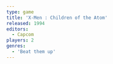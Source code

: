 ```yaml
---
type: game
title: 'X-Men : Children of the Atom'
released: 1994
editors: 
  - Capcom
players: 2
genres:
  - 'Beat them up'
---
```


